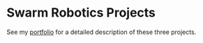 # Swarm Robotics Projects
See my [portfolio](https://billyen33.com/swarm.html) for a detailed description of these three projects.
